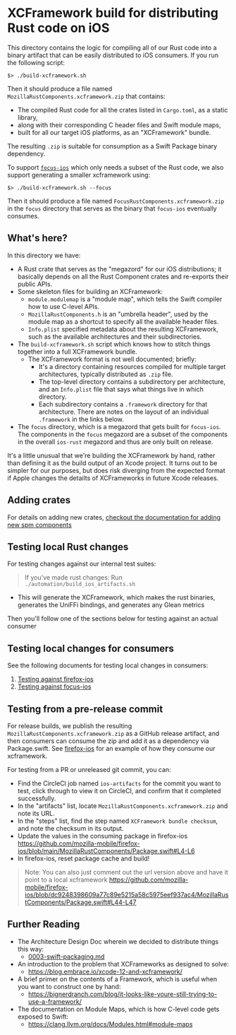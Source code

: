 # XCFramework build for distributing Rust code on iOS

This directory contains the logic for compiling all of our Rust code into a binary
artifact that can be easily distributed to iOS consumers. If you run the following
script:

```
$> ./build-xcframework.sh
```

Then it should produce a file named `MozillaRustComponents.xcframework.zip` that
contains:

* The compiled Rust code for all the crates listed in `Cargo.toml`, as a static library,
* along with their corresponding C header files and Swift module maps,
* built for all our target iOS platforms, as an "XCFramework" bundle.

The resulting `.zip` is suitable for consumption as a Swift Package binary dependency.

To support [`focus-ios`](https://github.com/mozilla-mobile/focus-ios) which only needs a subset of the Rust code, we also support generating a smaller xcframework using:

```
$> ./build-xcframework.sh --focus
```

Then it should produce a file named `FocusRustComponents.xcframework.zip` in the `focus` directory that serves as the binary that `focus-ios` eventually consumes.

## What's here?

In this directory we have:

* A Rust crate that serves as the "megazord" for our iOS distributions; it basically depends
  on all the Rust Component crates and re-exports their public APIs.
* Some skeleton files for building an XCFramework:
    * `module.modulemap` is a "module map", which tells the Swift compiler how to use C-level APIs.
    * `MozillaRustComponents.h` is an "umbrella header", used by the module map as a shortcut
      to specify all the available header files.
    * `Info.plist` specified metadata about the resulting XCFramework, such as the available
      architectures and their subdirectories.
* The `build-xcframework.sh` script which knows how to stitch things together into a full
  XCFramework bundle.
    * The XCFramework format is not well documented; briefly:
        * It's a directory containing resources compiled for multiple target architectures,
          typically distributed as `.zip` file.
        * The top-level directory contains a subdirectory per architecture, and an `Info.plist`
          file that says what things live in which directory.
        * Each subdirectory contains a `.framework` directory for that architecture. There
          are notes on the layout of an individual `.framework` in the links below.
* The `focus` directory, which is a megazord that gets built for `focus-ios`. The components in the `focus` megazord are a subset of the components in the overall `ios-rust` megazord and thus are only built on release.

It's a little unusual that we're building the XCFramework by hand, rather than defining it
as the build output of an Xcode project. It turns out to be simpler for our purposes, but
does risk diverging from the expected format if Apple changes the detailts of XCFrameworks
in future Xcode releases.

## Adding crates

For details on adding new crates, [checkout the documentation for adding new spm components](../../docs/howtos/adding-a-new-component.md#distribute-your-component-with-rust-components-swift)


## Testing local Rust changes
For testing changes against our internal test suites:

> If you've made rust changes:
Run `./automation/build_ios_artifacts.sh`
   - This will generate the XCFramework, which makes the rust binaries, generates the UniFFi bindings, and generates any Glean metrics

Then you'll follow one of the sections below for testing against an actual consumer


## Testing local changes for consumers

See the following documents for testing local changes in consumers:
1. [Testing against firefox-ios](../../docs/howtos/locally-published-components-in-firefox-ios.md)
1. [Testing against focus-ios](../../docs/howtos/locally-published-components-in-focus-ios.md)

## Testing from a pre-release commit

For release builds, we publish the resulting `MozillaRustComponents.xcframework.zip` as a GitHub
release artifact, and then consumers can consume the zip and add it as a dependency via Package.swift. See [firefox-ios](https://github.com/mozilla-mobile/firefox-ios/tree/main/MozillaRustComponents) for an example of how they consume our xcframework.

For testing from a PR or unreleased git commit, you can:

* Find the CircleCI job named `ios-artifacts` for the commit you want to test, click through to view it on CircleCI,
and confirm that it completed successfully.
* In the "artifacts" list, locate `MozillaRustComponents.xcframework.zip` and note its URL.
* In the "steps" list, find the step named `XCFramework bundle checksum`, and note the checksum in its output.
* Update the values in the consuming package in firefox-ios https://github.com/mozilla-mobile/firefox-ios/blob/main/MozillaRustComponents/Package.swift#L4-L6
* In firefox-ios, reset package cache and build!

> Note: You can also just comment out the url version above and have it point to a local xcframework https://github.com/mozilla-mobile/firefox-ios/blob/dc9248398609a77c89e5215a58c5975eef937ac4/MozillaRustComponents/Package.swift#L44-L47

## Further Reading

* The Architecture Design Doc wherein we decided to distribute things this way:
    * [0003-swift-packaging.md](../../docs/adr/0003-swift-packaging.md)
* An introduction to the problem that XCFrameworks as designed to solve:
    * https://blog.embrace.io/xcode-12-and-xcframework/
* A brief primer on the contents of a Framework, which is useful when you want
  to construct one by hand:
    * https://bignerdranch.com/blog/it-looks-like-youre-still-trying-to-use-a-framework/
* The documentation on Module Maps, which is how C-level code gets exposed to Swift:
    * https://clang.llvm.org/docs/Modules.html#module-maps
